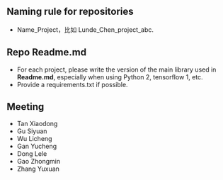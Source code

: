  ## Naming rule for repositories 
- Name_Project，比如 Lunde_Chen_project_abc. 

## Repo Readme.md
- For each project, please write the version of the main library used in **Readme.md**, especially when using Python 2, tensorflow 1, etc.
- Provide a requirements.txt if possible.

## Meeting
- Tan Xiaodong 
- Gu Siyuan 
- Wu Licheng 
- Gan Yucheng 
- Dong Lele
- Gao Zhongmin
- Zhang Yuxuan
